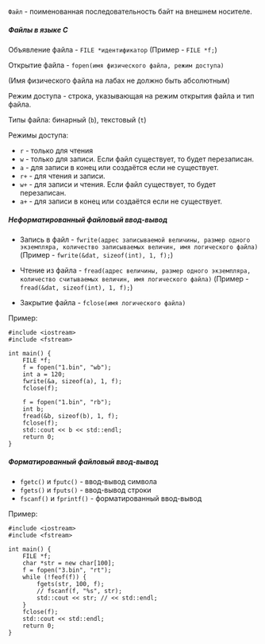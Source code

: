 `Файл` - поименованная последовательность байт на внешнем носителе.

##### Файлы в языке C

Объявление файла - `FILE *идентификатор` (Пример - `FILE *f;`)

Открытие файла - `fopen(имя физического файла, режим доступа)`

(Имя физического файла на лабах не должно быть абсолютным)

Режим доступа - строка, указывающая на режим открытия файла и тип файла.

Типы файла: бинарный (`b`), текстовый (`t`)

Режимы доступа:
- `r` - только для чтения
- `w` - только для записи. Если файл существует, то будет перезаписан.
- `a` - для записи в конец или создаётся если не существует.
- `r+` - для чтения и записи.
- `w+` - для записи и чтения. Если файл существует, то будет перезаписан.
- `a+` - для записи в конец или создаётся если не существует.

##### Неформатированный файловый ввод-вывод

- Запись в файл - `fwrite(адрес записываемой величины, размер одного экземпляра, количество записываемых величин, имя логического файла)` (Пример - `fwrite(&dat, sizeof(int), 1, f);`)

- Чтение из файла - `fread(адрес величины, размер одного экземпляра, количество считываемых величин, имя логического файла)` (Пример - `fread(&dat, sizeof(int), 1, f);`)

- Закрытие файла - `fclose(имя логического файла)`

Пример:
```
#include <iostream>
#include <fstream>

int main() {
    FILE *f;
    f = fopen("1.bin", "wb");
    int a = 120;
    fwrite(&a, sizeof(a), 1, f);
    fclose(f);
    
    f = fopen("1.bin", "rb");
    int b;
    fread(&b, sizeof(b), 1, f);
    fclose(f);
    std::cout << b << std::endl;
    return 0;
}
```

##### Форматированный файловый ввод-вывод

- `fgetc()` и `fputc()` - ввод-вывод символа
- `fgets()` и `fputs()` - ввод-вывод строки
- `fscanf()` и `fprintf()` - форматированный ввод-вывод

Пример:
```
#include <iostream>
#include <fstream>

int main() {
    FILE *f;
    char *str = new char[100];
    f = fopen("3.bin", "rt");
    while (!feof(f)) {
        fgets(str, 100, f);
        // fscanf(f, "%s", str);
        std::cout << str; // << std::endl;
    }
    fclose(f);
    std::cout << std::endl;
    return 0;
}
```
